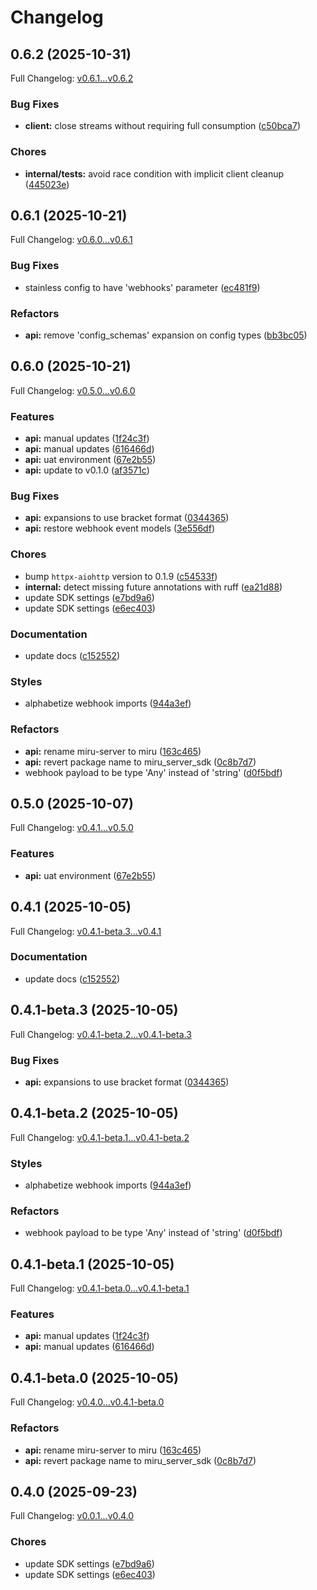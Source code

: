# Changelog

## 0.6.2 (2025-10-31)

Full Changelog: [v0.6.1...v0.6.2](https://github.com/miruml/python-server-sdk/compare/v0.6.1...v0.6.2)

### Bug Fixes

* **client:** close streams without requiring full consumption ([c50bca7](https://github.com/miruml/python-server-sdk/commit/c50bca723dc9398bf97d9db9d881f8090b9deef0))


### Chores

* **internal/tests:** avoid race condition with implicit client cleanup ([445023e](https://github.com/miruml/python-server-sdk/commit/445023e773a89e857f47d1ca9fb61f0c1f6fde7b))

## 0.6.1 (2025-10-21)

Full Changelog: [v0.6.0...v0.6.1](https://github.com/miruml/python-server-sdk/compare/v0.6.0...v0.6.1)

### Bug Fixes

* stainless config to have 'webhooks' parameter ([ec481f9](https://github.com/miruml/python-server-sdk/commit/ec481f97b1f760d96690958db51cf6fb39ebb3a0))


### Refactors

* **api:** remove 'config_schemas' expansion on config types ([bb3bc05](https://github.com/miruml/python-server-sdk/commit/bb3bc05defb45180a838c0e6f91d42f7669e0f7f))

## 0.6.0 (2025-10-21)

Full Changelog: [v0.5.0...v0.6.0](https://github.com/miruml/python-server-sdk/compare/v0.5.0...v0.6.0)

### Features

* **api:** manual updates ([1f24c3f](https://github.com/miruml/python-server-sdk/commit/1f24c3f238e13344e158a909a8444fe6a02534ec))
* **api:** manual updates ([616466d](https://github.com/miruml/python-server-sdk/commit/616466d196871cb65ad48ecccf292be3596043b1))
* **api:** uat environment ([67e2b55](https://github.com/miruml/python-server-sdk/commit/67e2b5530fadfbd61d67e85d4fc5b4c363558fd9))
* **api:** update to v0.1.0 ([af3571c](https://github.com/miruml/python-server-sdk/commit/af3571c82e8ef891ca6c891cb4361e342a2f8fec))


### Bug Fixes

* **api:** expansions to use bracket format ([0344365](https://github.com/miruml/python-server-sdk/commit/03443654ab20a279be8594224358a15b746cfd01))
* **api:** restore webhook event models ([3e556df](https://github.com/miruml/python-server-sdk/commit/3e556dfa6728fd8a0e6e2206b6d5e38200f8325e))


### Chores

* bump `httpx-aiohttp` version to 0.1.9 ([c54533f](https://github.com/miruml/python-server-sdk/commit/c54533f4c9d33df7720a786ef80f275d7bfd2e83))
* **internal:** detect missing future annotations with ruff ([ea21d88](https://github.com/miruml/python-server-sdk/commit/ea21d88960b9babe76a058adc0446205f909317f))
* update SDK settings ([e7bd9a6](https://github.com/miruml/python-server-sdk/commit/e7bd9a6b432ceeb9e9746577c0588bc3d8d6d81c))
* update SDK settings ([e6ec403](https://github.com/miruml/python-server-sdk/commit/e6ec4031305e950d8f61d18a55344de0e36f752b))


### Documentation

* update docs ([c152552](https://github.com/miruml/python-server-sdk/commit/c15255242bb7a5051d8618682afd0b981fe32396))


### Styles

* alphabetize webhook imports ([944a3ef](https://github.com/miruml/python-server-sdk/commit/944a3ef1b90d1efcff434ad218237107fb216a56))


### Refactors

* **api:** rename miru-server to miru ([163c465](https://github.com/miruml/python-server-sdk/commit/163c4659c64f6b954d9b91e7b340554f0919efa6))
* **api:** revert package name to miru_server_sdk ([0c8b7d7](https://github.com/miruml/python-server-sdk/commit/0c8b7d74ae67df4005fc069c4575ffae78b975c6))
* webhook payload to be type 'Any' instead of 'string' ([d0f5bdf](https://github.com/miruml/python-server-sdk/commit/d0f5bdf96c37812e15ddba85ce45e898491546ae))

## 0.5.0 (2025-10-07)

Full Changelog: [v0.4.1...v0.5.0](https://github.com/miruml/python-server-sdk/compare/v0.4.1...v0.5.0)

### Features

* **api:** uat environment ([67e2b55](https://github.com/miruml/python-server-sdk/commit/67e2b5530fadfbd61d67e85d4fc5b4c363558fd9))

## 0.4.1 (2025-10-05)

Full Changelog: [v0.4.1-beta.3...v0.4.1](https://github.com/miruml/python-server-sdk/compare/v0.4.1-beta.3...v0.4.1)

### Documentation

* update docs ([c152552](https://github.com/miruml/python-server-sdk/commit/c15255242bb7a5051d8618682afd0b981fe32396))

## 0.4.1-beta.3 (2025-10-05)

Full Changelog: [v0.4.1-beta.2...v0.4.1-beta.3](https://github.com/miruml/python-server-sdk/compare/v0.4.1-beta.2...v0.4.1-beta.3)

### Bug Fixes

* **api:** expansions to use bracket format ([0344365](https://github.com/miruml/python-server-sdk/commit/03443654ab20a279be8594224358a15b746cfd01))

## 0.4.1-beta.2 (2025-10-05)

Full Changelog: [v0.4.1-beta.1...v0.4.1-beta.2](https://github.com/miruml/python-server-sdk/compare/v0.4.1-beta.1...v0.4.1-beta.2)

### Styles

* alphabetize webhook imports ([944a3ef](https://github.com/miruml/python-server-sdk/commit/944a3ef1b90d1efcff434ad218237107fb216a56))


### Refactors

* webhook payload to be type 'Any' instead of 'string' ([d0f5bdf](https://github.com/miruml/python-server-sdk/commit/d0f5bdf96c37812e15ddba85ce45e898491546ae))

## 0.4.1-beta.1 (2025-10-05)

Full Changelog: [v0.4.1-beta.0...v0.4.1-beta.1](https://github.com/miruml/python-server-sdk/compare/v0.4.1-beta.0...v0.4.1-beta.1)

### Features

* **api:** manual updates ([1f24c3f](https://github.com/miruml/python-server-sdk/commit/1f24c3f238e13344e158a909a8444fe6a02534ec))
* **api:** manual updates ([616466d](https://github.com/miruml/python-server-sdk/commit/616466d196871cb65ad48ecccf292be3596043b1))

## 0.4.1-beta.0 (2025-10-05)

Full Changelog: [v0.4.0...v0.4.1-beta.0](https://github.com/miruml/python-server-sdk/compare/v0.4.0...v0.4.1-beta.0)

### Refactors

* **api:** rename miru-server to miru ([163c465](https://github.com/miruml/python-server-sdk/commit/163c4659c64f6b954d9b91e7b340554f0919efa6))
* **api:** revert package name to miru_server_sdk ([0c8b7d7](https://github.com/miruml/python-server-sdk/commit/0c8b7d74ae67df4005fc069c4575ffae78b975c6))

## 0.4.0 (2025-09-23)

Full Changelog: [v0.0.1...v0.4.0](https://github.com/miruml/python-server-sdk/compare/v0.0.1...v0.4.0)

### Chores

* update SDK settings ([e7bd9a6](https://github.com/miruml/python-server-sdk/commit/e7bd9a6b432ceeb9e9746577c0588bc3d8d6d81c))
* update SDK settings ([e6ec403](https://github.com/miruml/python-server-sdk/commit/e6ec4031305e950d8f61d18a55344de0e36f752b))

